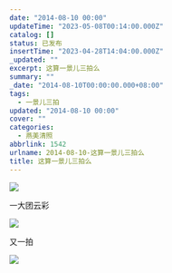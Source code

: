 ```yaml
---
date: "2014-08-10 00:00"
updateTime: "2023-05-08T00:14:00.000Z"
catalog: []
status: 已发布
insertTime: "2023-04-28T14:04:00.000Z"
_updated: ""
excerpt: 这算一景儿三拍么
summary: ""
_date: "2014-08-10T00:00:00.000+08:00"
tags:
  - 一景儿三拍
updated: "2014-08-10 00:00"
cover: ""
categories:
  - 燕美清照
abbrlink: 1542
urlname: 2014-08-10-这算一景儿三拍么
title: 这算一景儿三拍么
---
```


![](https://image.bmqy.net/upload/FpSPqeMEoZNtv_cIPd0Mh2GaaTqk.jpg)

一大团云彩

![](https://image.bmqy.net/upload/Fp0FnTCiYToOdIigkkAvuXpV-839.jpg)

又一拍

![](https://image.bmqy.net/upload/Ftuhv7Z4bXISFkdLhC12uGcUHHSw.jpg)
